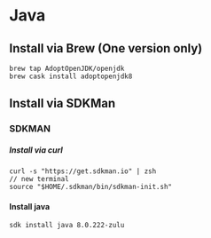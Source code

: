 # Java

## Install via Brew (One version only)

```
brew tap AdoptOpenJDK/openjdk
brew cask install adoptopenjdk8
```

## Install via SDKMan

### SDKMAN

##### Install via curl

```
curl -s "https://get.sdkman.io" | zsh
// new terminal
source "$HOME/.sdkman/bin/sdkman-init.sh"
```

#### Install java

```
sdk install java 8.0.222-zulu
```

